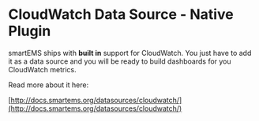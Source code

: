 # CloudWatch Data Source -  Native Plugin

smartEMS ships with **built in** support for CloudWatch. You just have to add it as a data source and you will be ready to build dashboards for you CloudWatch metrics.

Read more about it here:

[http://docs.smartems.org/datasources/cloudwatch/](http://docs.smartems.org/datasources/cloudwatch/)

